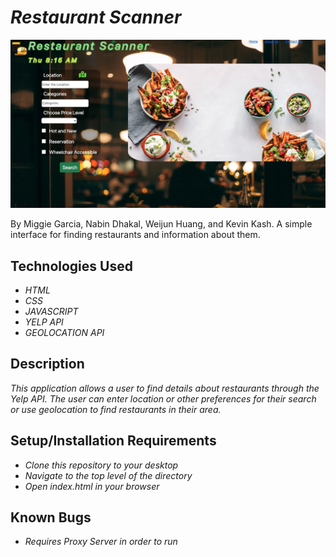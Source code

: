 # _Restaurant Scanner_

<img src="src/App_Screenshot.jpeg" alt="screnshot of app" />


By Miggie Garcia, Nabin Dhakal, Weijun Huang, and Kevin Kash.
A simple interface for finding restaurants and information about them.

## Technologies Used

- _HTML_
- _CSS_
- _JAVASCRIPT_
- _YELP API_
- _GEOLOCATION API_

## Description

_This application allows a user to find details about restaurants through the Yelp API. The user can enter location or other preferences for their search or use geolocation to find restaurants in their area._

## Setup/Installation Requirements

- _Clone this repository to your desktop_
- _Navigate to the top level of the directory_
- _Open index.html in your browser_

## Known Bugs

- _Requires Proxy Server in order to run_
